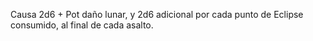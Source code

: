 Causa 2d6 + Pot daño lunar, y 2d6 adicional por cada punto de Eclipse consumido, al final de cada asalto.
